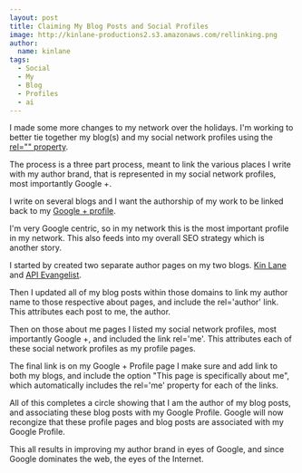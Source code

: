 ```yaml
---
layout: post
title: Claiming My Blog Posts and Social Profiles
image: http://kinlane-productions2.s3.amazonaws.com/rellinking.png
author:
  name: kinlane
tags:
  - Social
  - My
  - Blog
  - Profiles
  - ai
---
```

I made some more changes to my network over the holidays. I'm working to better tie together my blog(s) and my social network profiles using the [rel="" property](http://www.w3schools.com/jsref/prop_link_rel.asp "rel= property").

The process is a three part process, meant to link the various places I write with my author brand, that is represented in my social network profiles, most importantly Google +.

I write on several blogs and I want the authorship of my work to be linked back to my [Google + profile](https://plus.google.com/106460238807821851374/ "Google + Profile").

I'm very Google centric, so in my network this is the most important profile in my network. This also feeds into my overall SEO strategy which is another story.

I started by created two separate author pages on my two blogs. [Kin Lane](http://www.kinlane.com/about/ "Kin Lane") and [API Evangelist](http://apievangelist.com/about/ "API Evangelist").

Then I updated all of my blog posts within those domains to link my author name to those respective about pages, and include the rel='author' link. This attributes each post to me, the author.

Then on those about me pages I listed my social network profiles, most importantly Google +, and included the link rel='me'. This attributes each of these social network profiles as my profile pages.

The final link is on my Google + Profile page I make sure and add link to both my blogs, and include the option "This page is specifically about me", which automatically includes the rel='me' property for each of the links.

All of this completes a circle showing that I am the author of my blog posts, and associating these blog posts with my Google Profile. Google will now recongize that these profile pages and blog posts are associated with my Google Profile.

This all results in improving my author brand in eyes of Google, and since Google dominates the web, the eyes of the Internet.